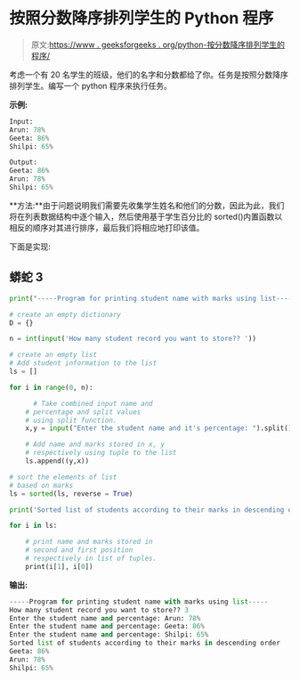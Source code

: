 # 按照分数降序排列学生的 Python 程序

> 原文:[https://www . geeksforgeeks . org/python-按分数降序排列学生的程序/](https://www.geeksforgeeks.org/python-program-for-arranging-the-students-according-to-their-marks-in-descending-order/)

考虑一个有 20 名学生的班级，他们的名字和分数都给了你。任务是按照分数降序排列学生。编写一个 python 程序来执行任务。

**示例:**

```py
Input:
Arun: 78%
Geeta: 86%
Shilpi: 65%

Output: 
Geeta: 86%
Arun: 78%
Shilpi: 65%

```

**方法:**由于问题说明我们需要先收集学生姓名和他们的分数，因此为此，我们将在列表数据结构中逐个输入，然后使用基于学生百分比的 sorted()内置函数以相反的顺序对其进行排序，最后我们将相应地打印该值。

下面是实现:

## 蟒蛇 3

```py
print("-----Program for printing student name with marks using list-----")

# create an empty dictionary
D = {}

n = int(input('How many student record you want to store?? '))

# create an empty list
# Add student information to the list
ls = []

for i in range(0, n):

      # Take combined input name and 
    # percentage and split values 
    # using split function.
    x,y = input("Enter the student name and it's percentage: ").split()

    # Add name and marks stored in x, y
    # respectively using tuple to the list
    ls.append((y,x))

# sort the elements of list
# based on marks
ls = sorted(ls, reverse = True)

print('Sorted list of students according to their marks in descending order')

for i in ls:

    # print name and marks stored in 
    # second and first position 
    # respectively in list of tuples.
    print(i[1], i[0])
```

**输出:**

```py
-----Program for printing student name with marks using list-----
How many student record you want to store?? 3
Enter the student name and percentage: Arun: 78%
Enter the student name and percentage: Geeta: 86%
Enter the student name and percentage: Shilpi: 65%
Sorted list of students according to their marks in descending order
Geeta: 86%
Arun: 78%
Shilpi: 65%

```